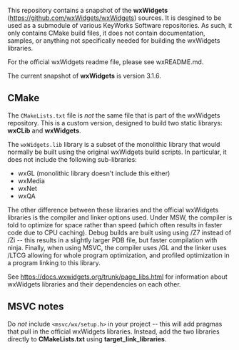 This repository contains a snapshot of the **wxWidgets** (https://github.com/wxWidgets/wxWidgets) sources. It is desgined to be used as a submodule of various KeyWorks Software repositories. As such, it only contains CMake build files, it does not contain documentation, samples, or anything not specifically needed for building the wxWidgets libraries.

For the official wxWidgets readme file, please see wxREADME.md.

The current snapshot of **wxWidgets** is version 3.1.6.

## CMake

The `CMakeLists.txt` file is _not_ the same file that is part of the wxWidgets repository. This is a custom version, designed to build two static librarys: **wxCLib** and **wxWidgets**.

The `wxWidgets.lib` library is a subset of the monolithic library that would normally be built using the original wxWidgets build scripts. In particular, it does not include the following sub-libraries:

- wxGL (monolithic library doesn't include this either)
- wxMedia
- wxNet
- wxQA

The other difference between these libraries and the official wxWidgets libraries is the compiler and linker options used. Under MSW, the compiler is told to optimize for space rather than speed (which often results in faster code due to CPU caching). Debug builds are built using using /Z7 instead of /Zi -- this results in a slightly larger PDB file, but faster compilation with ninja. Finally, when using MSVC, the compiler uses /GL and the linker uses /LTCG allowing for whole program optimization, and profiled optimization in a program linking to this library.

See https://docs.wxwidgets.org/trunk/page_libs.html for information about wxWidgets libraries and their dependencies on each other.

## MSVC notes

Do _not_ include `<msvc/wx/setup.h>` in your project -- this will add pragmas that pull in the official wxWidgets libraries. Instead, add the two libraries directly to **CMakeLists.txt** using **target_link_libraries**.
